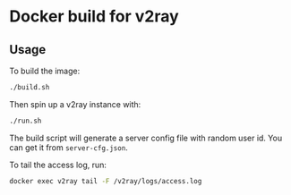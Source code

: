 Docker build for v2ray
=======================

Usage
-----

To build the image:

```bash
./build.sh
```

Then spin up a v2ray instance with:

```bash
./run.sh
```

The build script will generate a server config file with random user id. You
can get it from `server-cfg.json`.

To tail the access log, run:

```bash
docker exec v2ray tail -F /v2ray/logs/access.log
```
